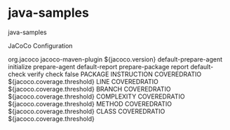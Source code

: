 # java-samples
java-samples

JaCoCo Configuration

<plugin>
                <groupId>org.jacoco</groupId>
                <artifactId>jacoco-maven-plugin</artifactId>
                <version>${jacoco.version}</version>
                <executions>
                    <execution>
                        <id>default-prepare-agent</id>
                        <phase>initialize</phase>
                        <goals>
                            <goal>prepare-agent</goal>
                        </goals>
                    </execution>
                    <execution>
                        <id>default-report</id>
                        <phase>prepare-package</phase>
                        <goals>
                            <goal>report</goal>
                        </goals>
                    </execution>
                    <execution>
                        <id>default-check</id>
                        <phase>verify</phase>
                        <goals>
                            <goal>check</goal>
                        </goals>
                        <configuration>
                            <haltOnFailure>false</haltOnFailure>
                            <rules>
                                <rule>
                                    <element>PACKAGE</element>
                                    <limits>
                                        <limit>
                                            <counter>INSTRUCTION</counter>
                                            <value>COVEREDRATIO</value>
                                            <minimum>${jacoco.coverage.threshold}</minimum>
                                        </limit>
                                        <limit>
                                            <counter>LINE</counter>
                                            <value>COVEREDRATIO</value>
                                            <minimum>${jacoco.coverage.threshold}</minimum>
                                        </limit>
                                        <limit>
                                            <counter>BRANCH</counter>
                                            <value>COVEREDRATIO</value>
                                            <minimum>${jacoco.coverage.threshold}</minimum>
                                        </limit>
                                        <limit>
                                            <counter>COMPLEXITY</counter>
                                            <value>COVEREDRATIO</value>
                                            <minimum>${jacoco.coverage.threshold}</minimum>
                                        </limit>
                                        <limit>
                                            <counter>METHOD</counter>
                                            <value>COVEREDRATIO</value>
                                            <minimum>${jacoco.coverage.threshold}</minimum>
                                        </limit>
                                        <limit>
                                            <counter>CLASS</counter>
                                            <value>COVEREDRATIO</value>
                                            <minimum>${jacoco.coverage.threshold}</minimum>
                                        </limit>
                                    </limits>
                                </rule>
                            </rules>
                        </configuration>
                    </execution>
                </executions>
            </plugin>
